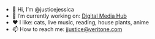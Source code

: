 - 👋 Hi, I’m @justicejessica
- 🌱 I’m currently working on: [Digital Media Hub](https://www.veritone.com/applications/digital-media-hub/)
- ❤️ I like: cats, live music, reading, house plants, anime
- 📫 How to reach me: jjustice@veritone.com

<!---
justicejessica/justicejessica is a ✨ special ✨ repository because its `README.md` (this file) appears on your GitHub profile.
You can click the Preview link to take a look at your changes.
--->
